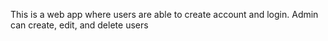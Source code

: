 This is a web app where users are able to create account and login. Admin can create, edit, and delete users
